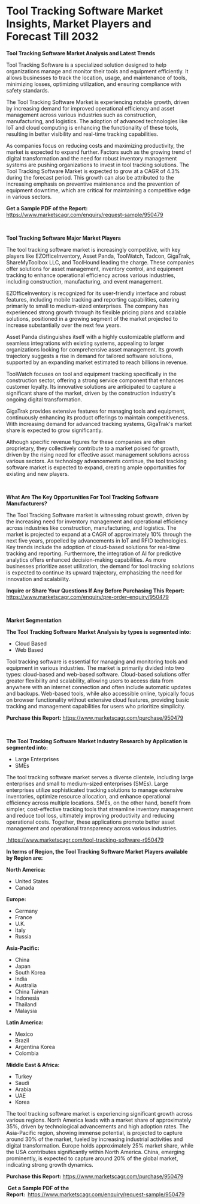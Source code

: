 <p><h1>Tool Tracking Software Market Insights, Market Players and Forecast Till 2032</h1></p><p><strong>Tool Tracking Software Market Analysis and Latest Trends</strong></p>
<p><p>Tool Tracking Software is a specialized solution designed to help organizations manage and monitor their tools and equipment efficiently. It allows businesses to track the location, usage, and maintenance of tools, minimizing losses, optimizing utilization, and ensuring compliance with safety standards. </p><p>The Tool Tracking Software Market is experiencing notable growth, driven by increasing demand for improved operational efficiency and asset management across various industries such as construction, manufacturing, and logistics. The adoption of advanced technologies like IoT and cloud computing is enhancing the functionality of these tools, resulting in better visibility and real-time tracking capabilities.</p><p>As companies focus on reducing costs and maximizing productivity, the market is expected to expand further. Factors such as the growing trend of digital transformation and the need for robust inventory management systems are pushing organizations to invest in tool tracking solutions. The Tool Tracking Software Market is expected to grow at a CAGR of 4.3% during the forecast period. This growth can also be attributed to the increasing emphasis on preventive maintenance and the prevention of equipment downtime, which are critical for maintaining a competitive edge in various sectors.</p></p>
<p><strong>Get a Sample PDF of the Report:&nbsp;</strong> <a href="https://www.marketscagr.com/enquiry/request-sample/950479?utm_campaign=3606&utm_medium=2&utm_source=Github&utm_content=ia&utm_term=17042025&utm_id=tool-tracking-software">https://www.marketscagr.com/enquiry/request-sample/950479</a></p>
<p>&nbsp;</p>
<p><strong>Tool Tracking Software Major Market Players</strong></p>
<p><p>The tool tracking software market is increasingly competitive, with key players like EZOfficeInventory, Asset Panda, ToolWatch, Tadcon, GigaTrak, ShareMyToolbox LLC, and ToolHound leading the charge. These companies offer solutions for asset management, inventory control, and equipment tracking to enhance operational efficiency across various industries, including construction, manufacturing, and event management.</p><p>EZOfficeInventory is recognized for its user-friendly interface and robust features, including mobile tracking and reporting capabilities, catering primarily to small to medium-sized enterprises. The company has experienced strong growth through its flexible pricing plans and scalable solutions, positioned in a growing segment of the market projected to increase substantially over the next few years.</p><p>Asset Panda distinguishes itself with a highly customizable platform and seamless integrations with existing systems, appealing to larger organizations looking for comprehensive asset management. Its growth trajectory suggests a rise in demand for tailored software solutions, supported by an expanding market estimated to reach billions in revenue.</p><p>ToolWatch focuses on tool and equipment tracking specifically in the construction sector, offering a strong service component that enhances customer loyalty. Its innovative solutions are anticipated to capture a significant share of the market, driven by the construction industry's ongoing digital transformation.</p><p>GigaTrak provides extensive features for managing tools and equipment, continuously enhancing its product offerings to maintain competitiveness. With increasing demand for advanced tracking systems, GigaTrak's market share is expected to grow significantly.</p><p>Although specific revenue figures for these companies are often proprietary, they collectively contribute to a market poised for growth, driven by the rising need for effective asset management solutions across various sectors. As technology advancements continue, the tool tracking software market is expected to expand, creating ample opportunities for existing and new players.</p></p>
<p>&nbsp;</p>
<p><strong>What Are The Key Opportunities For Tool Tracking Software Manufacturers?</strong></p>
<p><p>The Tool Tracking Software market is witnessing robust growth, driven by the increasing need for inventory management and operational efficiency across industries like construction, manufacturing, and logistics. The market is projected to expand at a CAGR of approximately 10% through the next five years, propelled by advancements in IoT and RFID technologies. Key trends include the adoption of cloud-based solutions for real-time tracking and reporting. Furthermore, the integration of AI for predictive analytics offers enhanced decision-making capabilities. As more businesses prioritize asset utilization, the demand for tool tracking solutions is expected to continue its upward trajectory, emphasizing the need for innovation and scalability.</p></p>
<p><strong>Inquire or Share Your Questions If Any Before Purchasing This Report:</strong> <a href="https://www.marketscagr.com/enquiry/pre-order-enquiry/950479?utm_campaign=3606&utm_medium=2&utm_source=Github&utm_content=ia&utm_term=17042025&utm_id=tool-tracking-software">https://www.marketscagr.com/enquiry/pre-order-enquiry/950479</a></p>
<p>&nbsp;</p>
<p><strong>Market Segmentation</strong></p>
<p><strong>The Tool Tracking Software Market Analysis by types is segmented into:</strong></p>
<p><ul><li>Cloud Based</li><li>Web Based</li></ul></p>
<p><p>Tool tracking software is essential for managing and monitoring tools and equipment in various industries. The market is primarily divided into two types: cloud-based and web-based software. Cloud-based solutions offer greater flexibility and scalability, allowing users to access data from anywhere with an internet connection and often include automatic updates and backups. Web-based tools, while also accessible online, typically focus on browser functionality without extensive cloud features, providing basic tracking and management capabilities for users who prioritize simplicity.</p></p>
<p><strong>Purchase this Report:&nbsp;</strong><a href="https://www.marketscagr.com/purchase/950479?utm_campaign=3606&utm_medium=2&utm_source=Github&utm_content=ia&utm_term=17042025&utm_id=tool-tracking-software">https://www.marketscagr.com/purchase/950479</a></p>
<p>&nbsp;</p>
<p><strong>The Tool Tracking Software Market Industry Research by Application is segmented into:</strong></p>
<p><ul><li>Large Enterprises</li><li>SMEs</li></ul></p>
<p><p>The tool tracking software market serves a diverse clientele, including large enterprises and small to medium-sized enterprises (SMEs). Large enterprises utilize sophisticated tracking solutions to manage extensive inventories, optimize resource allocation, and enhance operational efficiency across multiple locations. SMEs, on the other hand, benefit from simpler, cost-effective tracking tools that streamline inventory management and reduce tool loss, ultimately improving productivity and reducing operational costs. Together, these applications promote better asset management and operational transparency across various industries.</p></p>
<p><a href="https://www.marketscagr.com/tool-tracking-software-r950479?utm_campaign=3606&utm_medium=2&utm_source=Github&utm_content=ia&utm_term=17042025&utm_id=tool-tracking-software">&nbsp;https://www.marketscagr.com/tool-tracking-software-r950479</a></p>
<p><strong>In terms of Region, the Tool Tracking Software Market Players available by Region are:</strong></p>
<p>
    <p> <strong> North America: </strong>
        <ul>
            <li>United States</li>
            <li>Canada</li>
        </ul>
        </p> 
    <p> <strong> Europe: </strong>
        <ul>
            <li>Germany</li>
            <li>France</li>
            <li>U.K.</li>
            <li>Italy</li>
            <li>Russia</li>
        </ul>
        </p> 
    <p> <strong> Asia-Pacific: </strong>
        <ul>
            <li>China</li>
            <li>Japan</li>
            <li>South Korea</li>
            <li>India</li>
            <li>Australia</li>
            <li>China Taiwan</li>
            <li>Indonesia</li>
            <li>Thailand</li>
            <li>Malaysia</li>
        </ul>
        </p> 
    <p> <strong> Latin America: </strong>
        <ul>
            <li>Mexico</li>
            <li>Brazil</li>
            <li>Argentina Korea</li>
            <li>Colombia</li>
        </ul>
        </p> 
    <p> <strong> Middle East & Africa: </strong>
        <ul>
            <li>Turkey</li>
            <li>Saudi</li>
            <li>Arabia</li>
            <li>UAE</li>
            <li>Korea</li>
        </ul>
    </p>
    </p>
<p><p>The tool tracking software market is experiencing significant growth across various regions. North America leads with a market share of approximately 35%, driven by technological advancements and high adoption rates. The Asia-Pacific region, showing immense potential, is projected to capture around 30% of the market, fueled by increasing industrial activities and digital transformation. Europe holds approximately 25% market share, while the USA contributes significantly within North America. China, emerging prominently, is expected to capture around 20% of the global market, indicating strong growth dynamics.</p></p>
<p><strong>Purchase this Report: </strong><a href="https://www.marketscagr.com/purchase/950479?utm_campaign=3606&utm_medium=2&utm_source=Github&utm_content=ia&utm_term=17042025&utm_id=tool-tracking-software">https://www.marketscagr.com/purchase/950479</a></p>
<p>&nbsp;<strong>Get a Sample PDF of the Report:&nbsp;&nbsp;</strong><a href="https://www.marketscagr.com/enquiry/request-sample/950479?utm_campaign=3606&utm_medium=2&utm_source=Github&utm_content=ia&utm_term=17042025&utm_id=tool-tracking-software">https://www.marketscagr.com/enquiry/request-sample/950479</a></p>
<p><strong></strong></p>
<p><p></p><p></p><p></p></p>